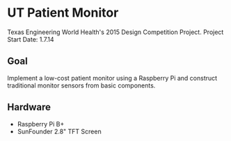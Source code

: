 # UT Patient Monitor

Texas Engineering World Health's 2015 Design Competition Project.
Project Start Date: 1.7.14

Goal
----

Implement a low-cost patient monitor using a Raspberry Pi and 
construct traditional monitor sensors from basic components.

Hardware
--------

- Raspberry Pi B+
- SunFounder 2.8" TFT Screen

